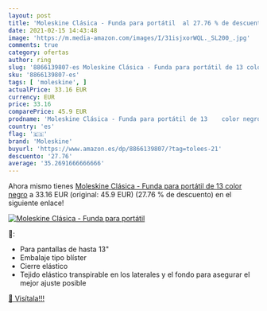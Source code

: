 ```yaml
---
layout: post
title: 'Moleskine Clásica - Funda para portátil  al 27.76 % de descuento'
date: 2021-02-15 14:43:48
image: 'https://m.media-amazon.com/images/I/31isjxorWQL._SL200_.jpg'
comments: true
category: ofertas
author: ring
slug: '8866139807-es Moleskine Clásica - Funda para portátil de 13 color negro'
sku: '8866139807-es'
tags: [ 'moleskine', ]
actualPrice: 33.16 EUR
currency: EUR
price: 33.16
comparePrice: 45.9 EUR
prodname: 'Moleskine Clásica - Funda para portátil de 13    color negro'
country: 'es'
flag: '🇪🇸'
brand: 'Moleskine'
buyurl: 'https://www.amazon.es/dp/8866139807/?tag=tolees-21'
descuento: '27.76'
average: '35.2691666666666'
---
```


Ahora mismo tienes [Moleskine Clásica - Funda para portátil de 13    color negro](https://www.amazon.es/dp/8866139807/?tag=tolees-21) a 33.16 EUR (original: 45.9 EUR) (27.76 %  de descuento) en el siguiente enlace!

[![Moleskine Clásica - Funda para portátil ](https://m.media-amazon.com/images/I/31isjxorWQL._SL200_.jpg)](https://www.amazon.es/dp/8866139807/?tag=tolees-21)

🔎:

- Para pantallas de hasta 13"
- Embalaje tipo blíster
- Cierre elástico
- Tejido elástico transpirable en los laterales y el fondo para asegurar el mejor ajuste posible

[🛒 Visítala!!!](https://www.amazon.es/dp/8866139807/?tag=tolees-21)
